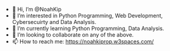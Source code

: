 - 👋 Hi, I’m @NoahKip
- 👀 I’m interested in Python Programming, Web Development, Cybersecuirty and Data Analysis.
- 🌱 I’m currently learning Python Programming, Data Analysis.
- 💞️ I’m looking to collaborate on any of the above.
- 📫 How to reach me: https://noahkiprop.w3spaces.com/

<!---
NoahKip/NoahKip is a ✨ special ✨ repository because its `README.md` (this file) appears on your GitHub profile.
You can click the Preview link to take a look at your changes.
--->
